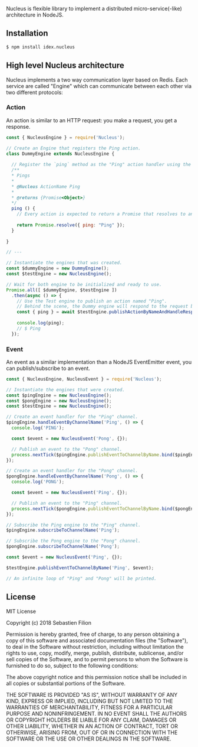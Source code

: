 Nucleus is flexible library to implement a distributed micro-service(-like) architecture in NodeJS.  

## Installation

```bash
$ npm install idex.nucleus
```

## High level Nucleus architecture

Nucleus implements a two way communication layer based on Redis. Each service are called "Engine" which can communicate
between each other via two different protocols:

### Action
An action is similar to an HTTP request: you make a request, you get a response.

```javascript
const { NucleusEngine } = require('Nucleus');

// Create an Engine that registers the Ping action.
class DummyEngine extends NucleusEngine {
  
  // Register the `ping` method as the "Ping" action handler using the `@Nucleus ActionName` tag.
  /**
  * Pings
  * 
  * @Nucleus ActionName Ping
  * 
  * @returns {Promise<Object>}
  */
  ping () {
    // Every action is expected to return a Promise that resolves to an object.
    
    return Promise.resolve({ ping: "Ping" });
  }
  
}

// ---

// Instantiate the engines that was created.
const $dummyEngine = new DummyEngine();
const $testEngine = new NucleusEngine();

// Wait for both engine to be initialized and ready to use.
Promise.all([ $dummyEngine, $testEngine ])
  .then(async () => {
    // Use the Test engine to publish an action named "Ping".
    // Behind the scene, the Dummy engine will respond to the request by executing the $dummyEngine.ping function.
    const { ping } = await $testEngine.publishActionByNameAndHandleResponse('Ping', {});
    
    console.log(ping);
    // $ Ping
  });
```

### Event
An event as a similar implementation than a NodeJS EventEmitter event, you can publish/subscribe to an event.

```javascript
const { NucleusEngine, NucleusEvent } = require('Nucleus');

// Instantiate the engines that were created.
const $pingEngine = new NucleusEngine();
const $pongEngine = new NucleusEngine();
const $testEngine = new NucleusEngine();

// Create an event handler for the "Ping" channel.
$pingEngine.handleEventByChannelName('Ping', () => {
  console.log('PING');

  const $event = new NucleusEvent('Pong', {});

  // Publish an event to the "Pong" channel.
  process.nextTick($pingEngine.publishEventToChannelByName.bind($pingEngine, 'Pong', $event));
});

// Create an event handler for the "Pong" channel.
$pongEngine.handleEventByChannelName('Pong', () => {
  console.log('PONG');

  const $event = new NucleusEvent('Ping', {});

  // Publish an event to the "Ping" channel.
  process.nextTick($pongEngine.publishEventToChannelByName.bind($pongEngine, 'Ping', $event));
});

// Subscribe the Ping engine to the "Ping" channel.
$pingEngine.subscribeToChannelName('Ping');

// Subscribe the Pong engine to the "Pong" channel.
$pongEngine.subscribeToChannelName('Pong');

const $event = new NucleusEvent('Ping', {});

$testEngine.publishEventToChannelByName('Ping', $event);

// An infinite loop of "Ping" and "Pong" will be printed.
```

## License

MIT License

Copyright (c) 2018 Sebastien Filion

Permission is hereby granted, free of charge, to any person obtaining a copy
of this software and associated documentation files (the "Software"), to deal
in the Software without restriction, including without limitation the rights
to use, copy, modify, merge, publish, distribute, sublicense, and/or sell
copies of the Software, and to permit persons to whom the Software is
furnished to do so, subject to the following conditions:

The above copyright notice and this permission notice shall be included in all
copies or substantial portions of the Software.

THE SOFTWARE IS PROVIDED "AS IS", WITHOUT WARRANTY OF ANY KIND, EXPRESS OR
IMPLIED, INCLUDING BUT NOT LIMITED TO THE WARRANTIES OF MERCHANTABILITY,
FITNESS FOR A PARTICULAR PURPOSE AND NONINFRINGEMENT. IN NO EVENT SHALL THE
AUTHORS OR COPYRIGHT HOLDERS BE LIABLE FOR ANY CLAIM, DAMAGES OR OTHER
LIABILITY, WHETHER IN AN ACTION OF CONTRACT, TORT OR OTHERWISE, ARISING FROM,
OUT OF OR IN CONNECTION WITH THE SOFTWARE OR THE USE OR OTHER DEALINGS IN THE
SOFTWARE.